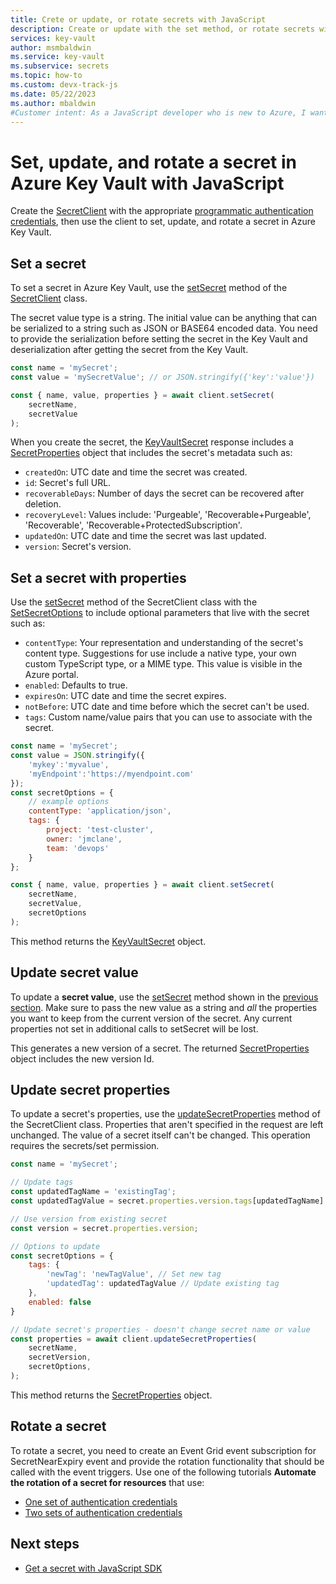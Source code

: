 ```yaml
---
title: Crete or update, or rotate secrets with JavaScript
description: Create or update with the set method, or rotate secrets with JavaScript. 
services: key-vault
author: msmbaldwin
ms.service: key-vault
ms.subservice: secrets
ms.topic: how-to
ms.custom: devx-track-js
ms.date: 05/22/2023
ms.author: mbaldwin
#Customer intent: As a JavaScript developer who is new to Azure, I want to create, update, or rotate a secret to the Key Vault with the SDK.
---
```


# Set, update, and rotate a secret in Azure Key Vault with JavaScript

Create the [SecretClient](/javascript/api/@azure/keyvault-secrets/secretclient) with the appropriate [programmatic authentication credentials](javascript-developer-guide-get-started.md#authorize-access-and-connect-to-key-vault), then use the client to set, update, and rotate a secret in Azure Key Vault.

## Set a secret

To set a secret in Azure Key Vault, use the [setSecret](/javascript/api/@azure/keyvault-secrets/secretclient#@azure-keyvault-secrets-secretclient-setsecret) method of the [SecretClient](/javascript/api/@azure/keyvault-secrets/secretclient) class. 

The secret value type is a string. The initial value can be anything that can be serialized to a string such as JSON or BASE64 encoded data. You need to provide the serialization before setting the secret in the Key Vault and deserialization after getting the secret from the Key Vault.

```javascript
const name = 'mySecret';
const value = 'mySecretValue'; // or JSON.stringify({'key':'value'})

const { name, value, properties } = await client.setSecret(
    secretName,
    secretValue
); 
```

When you create the secret, the [KeyVaultSecret](/javascript/api/@azure/keyvault-secrets/keyvaultsecret) response includes a [SecretProperties](/javascript/api/@azure/keyvault-secrets/secretproperties) object that includes the secret's metadata such as:

* `createdOn`: UTC date and time the secret was created. 
* `id`: Secret's full URL.
* `recoverableDays`: Number of days the secret can be recovered after deletion.
* `recoveryLevel`: Values include: 'Purgeable', 'Recoverable+Purgeable', 'Recoverable', 'Recoverable+ProtectedSubscription'. 
* `updatedOn`: UTC date and time the secret was last updated.
* `version`: Secret's version. 

## Set a secret with properties

Use the [setSecret](/javascript/api/@azure/keyvault-secrets/secretclient#@azure-keyvault-secrets-secretclient-setsecret) method of the SecretClient class with the [SetSecretOptions](/javascript/api/@azure/keyvault-secrets/setsecretoptions) to include optional parameters that live with the secret such as: 

* `contentType`: Your representation and understanding of the secret's content type. Suggestions for use include a native type, your own custom TypeScript type, or a MIME type. This value is visible in the Azure portal.
* `enabled`: Defaults to true.
* `expiresOn`: UTC date and time the secret expires.
* `notBefore`: UTC date and time before which the secret can't be used.
* `tags`: Custom name/value pairs that you can use to associate with the secret.

```javascript
const name = 'mySecret';
const value = JSON.stringify({
    'mykey':'myvalue', 
    'myEndpoint':'https://myendpoint.com'
});
const secretOptions = {
    // example options
    contentType: 'application/json',
    tags: { 
        project: 'test-cluster', 
        owner: 'jmclane',
        team: 'devops'
    }
};

const { name, value, properties } = await client.setSecret(
    secretName,
    secretValue, 
    secretOptions
);
```

This method returns the [KeyVaultSecret](/javascript/api/@azure/keyvault-secrets/keyvaultsecret) object. 

## Update secret value

To update a **secret value**, use the [setSecret](/javascript/api/@azure/keyvault-secrets/secretclient#@azure-keyvault-secrets-secretclient-setsecret) method shown in the [previous section](#set-a-secret-with-properties). Make sure to pass the new value as a string and _all_ the properties you want to keep from the current version of the secret. Any current properties not set in additional calls to setSecret will be lost. 

This generates a new version of a secret. The returned [SecretProperties](/javascript/api/@azure/keyvault-secrets/secretproperties) object includes the new version Id.

## Update secret properties

To update a secret's properties, use the [updateSecretProperties](/javascript/api/@azure/keyvault-secrets/secretclient#@azure-keyvault-secrets-secretclient-updatesecretproperties) method of the SecretClient class. Properties that aren't specified in the request are left unchanged. The value of a secret itself can't be changed. This operation requires the secrets/set permission.

```javascript
const name = 'mySecret';

// Update tags
const updatedTagName = 'existingTag';
const updatedTagValue = secret.properties.version.tags[updatedTagName] + ' additional information';

// Use version from existing secret
const version = secret.properties.version;

// Options to update
const secretOptions = {
    tags: {
        'newTag': 'newTagValue', // Set new tag
        'updatedTag': updatedTagValue // Update existing tag
    },
    enabled: false
}

// Update secret's properties - doesn't change secret name or value
const properties = await client.updateSecretProperties(
    secretName,
    secretVersion,
    secretOptions,
);
```

This method returns the [SecretProperties](/javascript/api/@azure/keyvault-secrets/secretproperties) object. 

## Rotate a secret

To rotate a secret, you need to create an Event Grid event subscription for SecretNearExpiry event and provide the rotation functionality that should be called with the event triggers. Use one of the following tutorials **Automate the rotation of a secret for resources** that use:

* [One set of authentication credentials](tutorial-rotation.md)
* [Two sets of authentication credentials](tutorial-rotation-dual.md)

## Next steps

* [Get a secret with JavaScript SDK](javascript-developer-guide-get-secret.md)